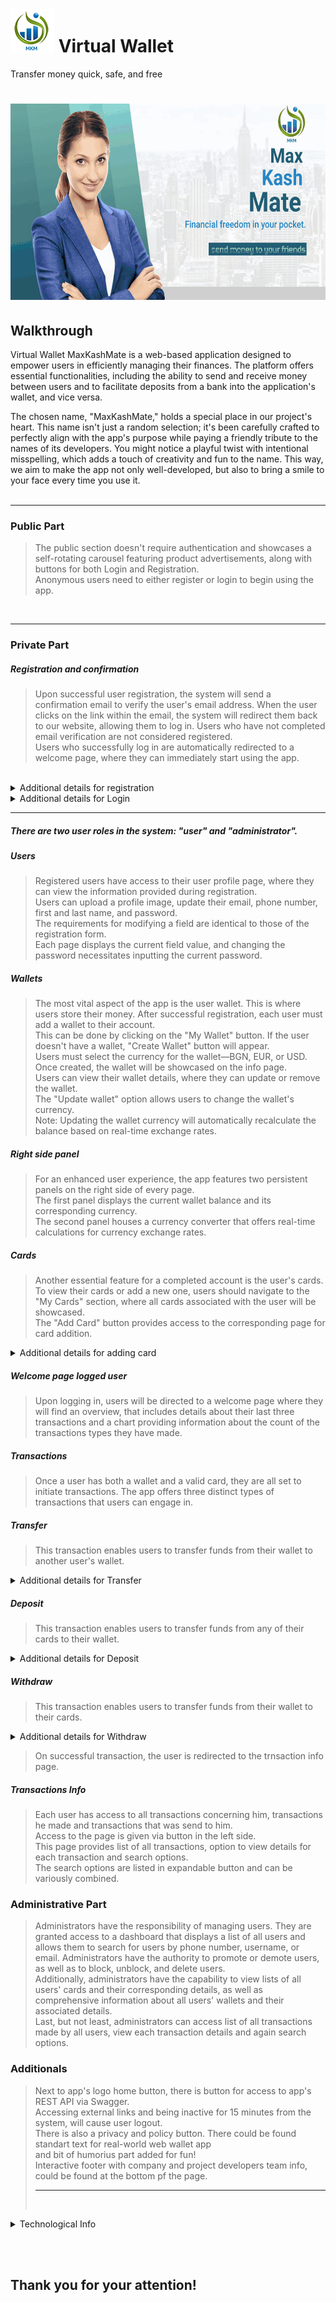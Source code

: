 # <img src="ScreenShots/Logo.png" alt="MKM Logo" width="70" height="70"> Virtual Wallet
Transfer money quick, safe, and free

# <img src="ScreenShots/Wallet_Intro_3s.gif" alt="MKM Intro" width="600" height="314">

## Walkthrough

Virtual Wallet MaxKashMate is a web-based application designed to empower users in efficiently managing their finances. The platform offers essential functionalities, including the ability to send and receive money between users and to facilitate deposits from a bank into the application's wallet, and vice versa.

The chosen name, "MaxKashMate," holds a special place in our project's heart. This name isn't just a random selection; it's been carefully crafted to perfectly align with the app's purpose while paying a friendly tribute to the names of its developers. You might notice a playful twist with intentional misspelling, which adds a touch of creativity and fun to the name. This way, we aim to make the app not only well-developed, but also to bring a smile to your face every time you use it.
<br>
<br>
<hr>

### Public Part<br>

> The public section doesn't require authentication and showcases a self-rotating carousel featuring product advertisements, along with buttons for both Login and Registration.<br>
Anonymous users need to either register or login to begin using the app.
<br>
<hr>

### Private Part<br>
##### Registration and confirmation <br>

> Upon successful user registration, the system will send a confirmation email to verify the user's email address. When the user clicks on the link within the email, the system will redirect them back to our website, allowing them to log in. Users who have not completed email verification are not considered registered.<br>
Users who successfully log in are automatically redirected to a welcome page, where they can immediately start using the app.
<br>
<details><summary>Additional details for registration</summary>

• Username <br>
    o Must be at least 2 characters long<br>
    o Maximum of 20 characters long<br>
    o Mandatory and cannot be edited<br>
    o Must be unique within the system<br>

• Email <br>
    o Required and can be changed<br>
    o Must be unique within the system<br>
    o Email format verification (regex)<br>

• Phone Number <br>
    o Required and can be changed<br>
    o Must be exactly 10 digits<br>

• First Name <br>
    o Not required and can be changed<br>
    o Maximum of 20 characters long<br>

• Last Name <br>
    o Not required and can be changed<br>
    o Maximum of 20 characters long<br>

• Password <br>
    o Required and can be changed<br>
    o Must be at least 8 characters long<br>
    o Maximum of 20 characters long<br>
    o Must include uppercase and lowercase character<br>
    o Must include digit and symbol<br>
    o NB! Provided password is not recorded in the database directly<br>

• Confirm Password <br>
    o Must match the Password<br>
</details>

<details><summary>Additional details for Login</summary>

• Username <br>
• Password <br>

</details>
<hr>


##### There are two user roles in the system: "user" and "administrator". <br>

##### Users <br>
> Registered users have access to their user profile page, where they can view the information provided during registration.<br>
Users can upload a profile image, update their email, phone number, first and last name, and password.<br>
The requirements for modifying a field are identical to those of the registration form. <br>
Each page displays the current field value, and changing the password necessitates inputting the current password.

##### Wallets <br>
> The most vital aspect of the app is the user wallet. This is where users store their money. After successful registration, each user must add a wallet to their account.<br>
This can be done by clicking on the "My Wallet" button. If the user doesn't have a wallet, "Create Wallet" button will appear. <br>
Users must select the currency for the wallet—BGN, EUR, or USD.<br>
Once created, the wallet will be showcased on the info page.<br>
Users can view their wallet details, where they can update or remove the wallet.<br>
The "Update wallet" option allows users to change the wallet's currency.<br>
Note: Updating the wallet currency will automatically recalculate the balance based on real-time exchange rates.

##### Right side panel <br>
> For an enhanced user experience, the app features two persistent panels on the right side of every page.<br>
The first panel displays the current wallet balance and its corresponding currency.<br>
The second panel houses a currency converter that offers real-time calculations for currency exchange rates.

##### Cards <br>
> Another essential feature for a completed account is the user's cards.<br>
To view their cards or add a new one, users should navigate to the "My Cards" section, where all cards associated with the user will be showcased.<br>
The "Add Card" button provides access to the corresponding page for card addition.

<details><summary>Additional details for adding card</summary>

• Card Name <br>
    o Required<br>
    o Must be at least 3 characters long<br>
    o Maximum of 16 characters long<br>
    o Must be unique within the user's cards<br>

• Card Number <br>
    o Required<br>
    o Must be unique within the user's cards<br>

• Expiration Date (MMyy) <br>
    o Required<br>
    o Date format Month Year<br>

• Cardholder <br>
    o Required<br>
    o Date format Month Year<br>
    o Must be at least 2 characters long<br>
    o Maximum of 30 characters long<br>

• Check Number <br>
    o Required<br>
    o Must exactly 3 digits long<br>

• Currency <br>
    o Required<br>
    o Supported currencies - BGN, EUR, USD<br>

• Card Type: <br>
    o Required<br>
    o Types - Debit or Credit<br>

</details>

##### Welcome page logged user <br>
> Upon logging in, users will be directed to a welcome page where they will find an overview, that includes details about their last three transactions and a chart providing information about the count of the transactions types they have made.<br>

##### Transactions <br>
> Once a user has both a wallet and a valid card, they are all set to initiate transactions. The app offers three distinct types of transactions that users can engage in.<br>

##### Transfer <br>
> This transaction enables users to transfer funds from their wallet to another user's wallet.<br>

<details><summary>Additional details for Transfer</summary>

• Select Recipient <br>
    o User should select recipient username from a list<br>
    o Can search the list for user by username, phone number and email<br>

• Create Transfer <br>
    o Shows the selected username for recepient<br>
    o Field for amount that should be sent<br>
    o Description field<br>
    o Both fields are required.<br>


• Successful transafer will be made if <br>
    o The amount is in decimal format<br>
    o The amount is less than or equal to the wallet's amount<br>
    o Description is at least 2 and not more than 150 characters long<br>
    o Recipient has wallet in the system<br>
    o Action is confirmed<br>

• Successful transafer will send email with notification to the recipient<br>

</details>

##### Deposit <br>
> This transaction enables users to transfer funds from any of their cards to their wallet.<br>

<details><summary>Additional details for Deposit</summary>

• Create Deposit <br>
    o Field for amount that should be deposited<br>
    o List of user's cards<br>
    o Description field<br>
    o All fields are required.<br>


• Successful deposit will be made if <br>
    o The amount is in decimal format<br>
    o The amount is less than or equal to the wallet's amount<br>
    o The user has wallet and card<br>
    o Description is at least 2 and not more than 150 characters long<br>
    o Action is confirmed<br>

</details>

##### Withdraw <br>
> This transaction enables users to transfer funds from their wallet to their cards.<br>

<details><summary>Additional details for Withdraw</summary>

• Create Withdraw <br>
    o Field for amount that should be withdrawed<br>
    o List of user's cards<br>
    o Description field<br>
    o All fields are required.<br>


• Successful withdraw will be made if <br>
    o The amount is in decimal format<br>
    o The amount is less than or equal to the wallet's amount<br>
    o The user has wallet and card<br>
    o Description is at least 2 and not more than 150 characters long<br>
    o Action is confirmed<br>

</details>

> On successful transaction, the user is redirected to the trnsaction info page.<br>

##### Transactions Info <br>
> Each user has access to all transactions concerning him, transactions he made and transactions that was send to him.<br>
Access to the page is given via button in the left side.<br>
This page provides list of all transactions, option to view details for each transaction and search options.<br>
The search options are listed in expandable button and can be variously combined.


### Administrative Part<br>

> Administrators have the responsibility of managing users. They are granted access to a dashboard that displays a list of all users and allows them to search for users by phone number, username, or email. Administrators have the authority to promote or demote users, as well as to block, unblock, and delete users.<br>
Additionally, administrators have the capability to view lists of all users' cards and their corresponding details, as well as comprehensive information about all users' wallets and their associated details.<br>
Last, but not least, administrators can access list of all transactions made by all users, view each transaction details and again search options.


### Additionals <br>

> Next to app's logo home button, there is button for access to app's REST API via Swagger.<br>
Accessing external links and being inactive for 15 minutes from the system, will cause user logout.<br>
There is also a privacy and policy button. There could be found standart text for real-world web wallet app <br>and bit of humorius part added for fun!<br>
Interactive footer with company and project developers team info, could be found at the bottom pf the page.
<br><hr><br>

<details><summary>Technological Info</summary>

o C#, ASP.NET Core MVC<br>
o HTML, CSS, JavaScript<br>
o Microsoft EntityFrameworkCore SqlServer<br>
o AutoMapper Extensions Microsoft DependencyInjection<br>
o Microsoft AspNetCore Mvc NewtonsoftJson<br>
o MailKit integration<br>
o ExchangeRateAPI integration<br>
o Microsoft NET Test Sdk<br>

</details>

<br><br>



## Thank you for your attention!
